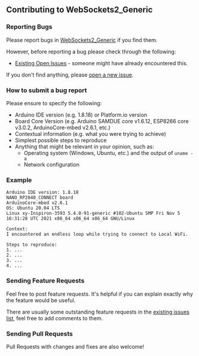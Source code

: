 ## Contributing to WebSockets2_Generic

### Reporting Bugs

Please report bugs in [WebSockets2_Generic](https://github.com/khoih-prog/WebSockets2_Generic/issues/new) if you find them.

However, before reporting a bug please check through the following:

* [Existing Open Issues](https://github.com/khoih-prog/WebSockets2_Generic/issues) - someone might have already encountered this.

If you don't find anything, please [open a new issue](https://github.com/khoih-prog/WebSockets2_Generic/issues/new).

### How to submit a bug report

Please ensure to specify the following:

* Arduino IDE version (e.g. 1.8.18) or Platform.io version
* Board Core Version (e.g. Arduino SAMDUE core v1.6.12, ESP8266 core v3.0.2, ArduinoCore-mbed v2.6.1, etc.)
* Contextual information (e.g. what you were trying to achieve)
* Simplest possible steps to reproduce
* Anything that might be relevant in your opinion, such as:
  * Operating system (Windows, Ubuntu, etc.) and the output of `uname -a`
  * Network configuration


### Example

```
Arduino IDE version: 1.8.18
NANO_RP2040_CONNECT board
ArduinoCore-mbed v2.6.1
OS: Ubuntu 20.04 LTS
Linux xy-Inspiron-3593 5.4.0-91-generic #102-Ubuntu SMP Fri Nov 5 16:31:28 UTC 2021 x86_64 x86_64 x86_64 GNU/Linux

Context:
I encountered an endless loop while trying to connect to Local WiFi.

Steps to reproduce:
1. ...
2. ...
3. ...
4. ...
```


### Sending Feature Requests

Feel free to post feature requests. It's helpful if you can explain exactly why the feature would be useful.

There are usually some outstanding feature requests in the [existing issues list](https://github.com/khoih-prog/WebSockets2_Generic/issues?q=is%3Aopen+is%3Aissue+label%3Aenhancement), feel free to add comments to them.

### Sending Pull Requests

Pull Requests with changes and fixes are also welcome!
